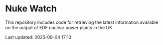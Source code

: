 # Nuke Watch

This repository includes code for retrieving the latest information available on the output of EDF nuclear power plants in the UK.

Last updated: 2025-09-04 17:13